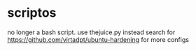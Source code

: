 # scriptos
no longer a bash script. use thejuice.py instead
search for https://github.com/virtadpt/ubuntu-hardening for more configs
